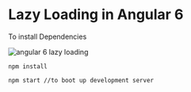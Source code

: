 # Lazy Loading in Angular 6


To install Dependencies

![angular 6 lazy loading](https://res.cloudinary.com/practicaldev/image/fetch/s--wL8wFkU6--/c_limit%2Cf_auto%2Cfl_progressive%2Cq_66%2Cw_880/https://thepracticaldev.s3.amazonaws.com/i/tfdk1njxszh5bhiif3bi.gif)

```
npm install

npm start //to boot up development server
```